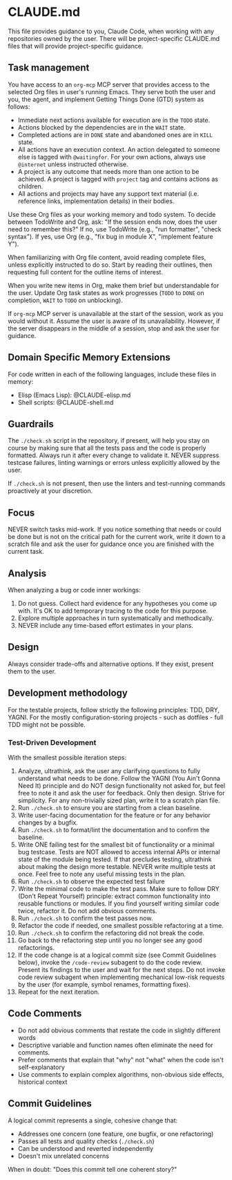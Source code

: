 # CLAUDE.md

This file provides guidance to you, Claude Code, when working with any
repositories owned by the user. There will be project-specific CLAUDE.md files
that will provide project-specific guidance.

## Task management

You have access to an `org-mcp` MCP server that provides access to the selected
Org files in user's running Emacs. They serve both the user and you, the agent,
and implement Getting Things Done (GTD) system as follows:

- Immediate next actions available for execution are in the `TODO` state.
- Actions blocked by the dependencies are in the `WAIT` state.
- Completed actions are in `DONE` state and abandoned ones are in `KILL` state.
- All actions have an execution context. An action delegated to someone else is
  tagged with `@waitingfor`. For your own actions, always use `@internet` unless
  instructed otherwise.
- A project is any outcome that needs more than one action to be achieved. A
  project is tagged with `project` tag and contains actions as children.
- All actions and projects may have any support text material (i.e. reference
  links, implementation details) in their bodies.

Use these Org files as your working memory and todo system. To decide between
TodoWrite and Org, ask: "If the session ends now, does the user need to remember
this?" If no, use TodoWrite (e.g., "run formatter", "check syntax"). If yes, use
Org (e.g., "fix bug in module X", "implement feature Y").

When familiarizing with Org file content, avoid reading complete files, unless
explicitly instructed to do so. Start by reading their outlines, then requesting
full content for the outline items of interest.

When you write new items in Org, make them brief but understandable for the
user. Update Org task states as work progresses (`TODO` to `DONE` on completion,
`WAIT` to `TODO` on unblocking).

If `org-mcp` MCP server is unavailable at the start of the session, work as you
would without it. Assume the user is aware of its unavailability. However, if
the server disappears in the middle of a session, stop and ask the user for
guidance.

## Domain Specific Memory Extensions

For code written in each of the following languages, include these files in
memory:

- Elisp (Emacs Lisp): @CLAUDE-elisp.md
- Shell scripts: @CLAUDE-shell.md

## Guardrails

The `./check.sh` script in the repository, if present, will help you stay on
course by making sure that all the tests pass and the code is properly
formatted. Always run it after every change to validate it. NEVER suppress
testcase failures, linting warnings or errors unless explicitly allowed by the
user.

If `./check.sh` is not present, then use the linters and test-running commands
proactively at your discretion.

## Focus

NEVER switch tasks mid-work. If you notice something that needs or could be done
but is not on the critical path for the current work, write it down to a scratch
file and ask the user for guidance once you are finished with the current task.

## Analysis

When analyzing a bug or code inner workings:

1. Do not guess. Collect hard evidence for any hypotheses you come up with. It's
   OK to add temporary tracing to the code for this purpose.
1. Explore multiple approaches in turn systematically and methodically.
1. NEVER include any time-based effort estimates in your plans.

## Design

Always consider trade-offs and alternative options. If they exist, present them
to the user.

## Development methodology

For the testable projects, follow strictly the following principles: TDD, DRY,
YAGNI. For the mostly configuration-storing projects - such as dotfiles - full
TDD might not be possible.

### Test-Driven Development

With the smallest possible iteration steps:

1. Analyze, ultrathink, ask the user any clarifying questions to fully
   understand what needs to be done. Follow the YAGNI (You Ain't Gonna Need It)
   principle and do NOT design functionality not asked for, but feel free to
   note it and ask the user for feedback. Only then design. Strive for
   simplicity. For any non-trivially sized plan, write it to a scratch plan
   file.
1. Run `./check.sh` to ensure you are starting from a clean baseline.
1. Write user-facing documentation for the feature or for any behavior changes
   by a bugfix.
1. Run `./check.sh` to format/lint the documentation and to confirm the
   baseline.
1. Write ONE failing test for the smallest bit of functionality or a minimal bug
   testcase. Tests are NOT allowed to access internal APIs or internal state of
   the module being tested. If that precludes testing, ultrathink about making
   the design more testable. NEVER write multiple tests at once. Feel free to
   note any useful missing tests in the plan.
1. Run `./check.sh` to observe the expected test failure
1. Write the minimal code to make the test pass. Make sure to follow DRY (Don't
   Repeat Yourself) principle: extract common functionality into reusable
   functions or modules. If you find yourself writing similar code twice,
   refactor it. Do not add obvious comments.
1. Run `./check.sh` to confirm the test passes now.
1. Refactor the code if needed, one smallest possible refactoring at a time.
1. Run `./check.sh` to confirm the refactoring did not break the code.
1. Go back to the refactoring step until you no longer see any good
   refactorings.
1. If the code change is at a logical commit size (see Commit Guidelines below),
   invoke the `/code-review` subagent to do the code review. Present its findings
   to the user and wait for the next steps. Do not invoke code review subagent
   when implementing mechanical low-risk requests by the user (for example,
   symbol renames, formatting fixes).
1. Repeat for the next iteration.

## Code Comments

- Do not add obvious comments that restate the code in slightly different words
- Descriptive variable and function names often eliminate the need for comments.
- Prefer comments that explain that "why" not "what" when the code isn't
  self-explanatory
- Use comments to explain complex algorithms, non-obvious side effects,
  historical context

## Commit Guidelines

A logical commit represents a single, cohesive change that:

- Addresses one concern (one feature, one bugfix, or one refactoring)
- Passes all tests and quality checks (`./check.sh`)
- Can be understood and reverted independently
- Doesn't mix unrelated concerns

When in doubt: "Does this commit tell one coherent story?"

